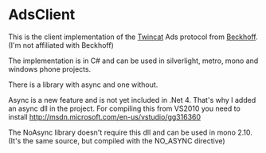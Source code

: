AdsClient
=========

This is the client implementation of the [Twincat](http://www.beckhoff.com/english.asp?twincat/default.htm) Ads protocol from [Beckhoff](http://http://www.beckhoff.com/).
(I'm not affiliated with Beckhoff)

The implementation is in C# and can be used in silverlight, metro, mono and windows phone projects.

There is a library with async and one without.

Async is a new feature and is not yet included in .Net 4.
That's why I added an async dll in the project.
For compiling this from VS2010 you need to install
http://msdn.microsoft.com/en-us/vstudio/gg316360

The NoAsync library doesn't require this dll and can be used in mono 2.10.
(It's the same source, but compiled with the NO_ASYNC directive)